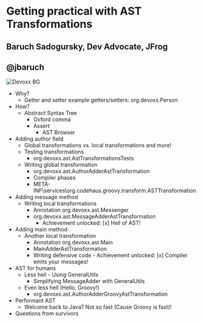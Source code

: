 

# Getting practical with AST Transformations

## Baruch Sadogursky, Dev Advocate, JFrog
## @jbaruch

![Devoxx BG](http://devoxxbelgium.s3-eu-west-1.amazonaws.com/wp-content/uploads/2015/06/08154520/Devoxx2015Thema.jpg)

 - Why?
     - Getter and setter example getters/setters: org.devoxx.Person
 - How?
    - Abstract Syntax Tree
        - Oxford comma
        - Assert
            - AST Browser
 - Adding author field
     - Global transformations vs. local transformations and more!
     - Testing transformations
        - org.devoxx.ast.AstTransformationsTests
     - Writing global transformation
        - org.devoxx.ast.AuthorAdderAstTransformation
        - Compiler phases
        - META-INF\services\org.codehaus.groovy.transform.ASTTransformation
 - Adding message method
    - Writing local transformations
        - Annotation org.devoxx.ast.Messenger
        - org.devoxx.ast.MessageAdderAstTransformation
            - Achievement unlocked: [x] Hell of AST!
 - Adding main method
    - Another local transformation
        - Annotation org.devoxx.ast.Main
        - MainAdderAstTransformation
        - Writing defensive code
              - Achievement unlocked: [x] Compiler emits your messages!
- AST for humans
    - Less hell - Using GeneralUtils
        - Simplifying MessageAdder with GeneralUtils
    - Even less hell (Hello, Groovy!)
        - org.devoxx.ast.AuthorAdderGroovyAstTransformation
- Performant AST
    - Welcome back to Java? Not so fast (Cause Groovy is fast)!
 - Questions from survivors
